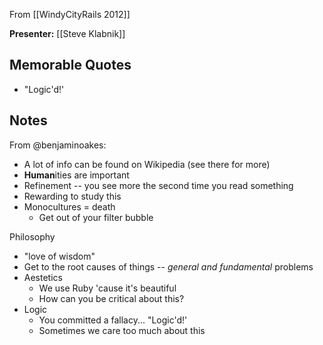 From [[WindyCityRails 2012]]

**Presenter:** [[Steve Klabnik]]

## Memorable Quotes

* "Logic'd!'

## Notes

From @benjaminoakes:

* A lot of info can be found on Wikipedia (see there for more)
* **Human**ities are important
* Refinement -- you see more the second time you read something
* Rewarding to study this
* Monocultures = death
    * Get out of your filter bubble

Philosophy

* "love of wisdom"
* Get to the root causes of things -- _general and fundamental_ problems
* Aestetics
    * We use Ruby 'cause it's beautiful
    * How can you be critical about this?  
* Logic
    * You committed a fallacy... "Logic'd!'
    * Sometimes we care too much about this
